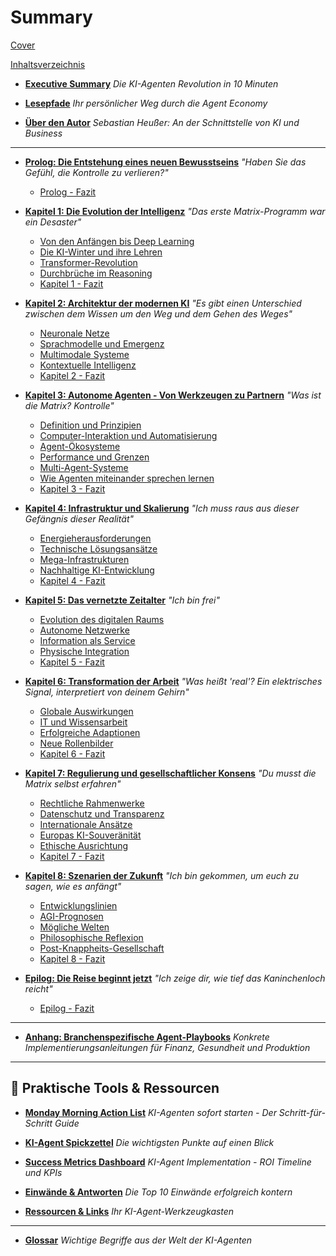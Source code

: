 # Summary

[Cover](./cover.md)

[Inhaltsverzeichnis](./inhaltsverzeichnis.md)

- [**Executive Summary**](./executive_summary.md)
  *Die KI-Agenten Revolution in 10 Minuten*

- [**Lesepfade**](./lesepfade.md)
  *Ihr persönlicher Weg durch die Agent Economy*

- [**Über den Autor**](./autor.md)
  *Sebastian Heußer: An der Schnittstelle von KI und Business*

---

- [**Prolog: Die Entstehung eines neuen Bewusstseins**](./prolog/intro.md)
  *"Haben Sie das Gefühl, die Kontrolle zu verlieren?"*
  - [Prolog - Fazit](./prolog/outro.md)

- [**Kapitel 1: Die Evolution der Intelligenz**](./kapitel_1/intro.md)
  *"Das erste Matrix-Programm war ein Desaster"*
  - [Von den Anfängen bis Deep Learning](./kapitel_1/evolution.md)
  - [Die KI-Winter und ihre Lehren](./kapitel_1/ki_winter.md)
  - [Transformer-Revolution](./kapitel_1/transformer.md)
  - [Durchbrüche im Reasoning](./kapitel_1/reasoning_breakthrough.md)
  - [Kapitel 1 - Fazit](./kapitel_1/outro.md)

- [**Kapitel 2: Architektur der modernen KI**](./kapitel_2/intro.md)
  *"Es gibt einen Unterschied zwischen dem Wissen um den Weg und dem Gehen des Weges"*
  - [Neuronale Netze](./kapitel_2/neuronale_netze.md)
  - [Sprachmodelle und Emergenz](./kapitel_2/sprachmodelle.md)
  - [Multimodale Systeme](./kapitel_2/multimodal.md)
  - [Kontextuelle Intelligenz](./kapitel_2/memory.md)
  - [Kapitel 2 - Fazit](./kapitel_2/outro.md)

- [**Kapitel 3: Autonome Agenten - Von Werkzeugen zu Partnern**](./kapitel_3/intro.md)
  *"Was ist die Matrix? Kontrolle"*
  - [Definition und Prinzipien](./kapitel_3/definition.md)
  - [Computer-Interaktion und Automatisierung](./kapitel_3/computer_interaction.md)
  - [Agent-Ökosysteme](./kapitel_3/ecosystems.md)
  - [Performance und Grenzen](./kapitel_3/benchmarks.md)
  - [Multi-Agent-Systeme](./kapitel_3/multi_agent.md)
  - [Wie Agenten miteinander sprechen lernen](./kapitel_3/mcp_und_a2a.md)
  - [Kapitel 3 - Fazit](./kapitel_3/outro.md)

- [**Kapitel 4: Infrastruktur und Skalierung**](./kapitel_4/intro.md)
  *"Ich muss raus aus dieser Gefängnis dieser Realität"*
  - [Energieherausforderungen](./kapitel_4/energiekrise.md)
  - [Technische Lösungsansätze](./kapitel_4/loesungen.md)
  - [Mega-Infrastrukturen](./kapitel_4/mega_infrastructure.md)
  - [Nachhaltige KI-Entwicklung](./kapitel_4/nachhaltigkeit.md)
  - [Kapitel 4 - Fazit](./kapitel_4/outro.md)

- [**Kapitel 5: Das vernetzte Zeitalter**](./kapitel_5/intro.md)
  *"Ich bin frei"*
  - [Evolution des digitalen Raums](./kapitel_5/web_evolution.md)
  - [Autonome Netzwerke](./kapitel_5/agenten_netzwerk.md)
  - [Information als Service](./kapitel_5/information_service.md)
  - [Physische Integration](./kapitel_5/roboter.md)
  - [Kapitel 5 - Fazit](./kapitel_5/outro.md)

- [**Kapitel 6: Transformation der Arbeit**](./kapitel_6/intro.md)
  *"Was heißt 'real'? Ein elektrisches Signal, interpretiert von deinem Gehirn"*
  - [Globale Auswirkungen](./kapitel_6/globale_auswirkungen.md)
  - [IT und Wissensarbeit](./kapitel_6/it_transformation.md)
  - [Erfolgreiche Adaptionen](./kapitel_6/erfolg_cases.md)
  - [Neue Rollenbilder](./kapitel_6/neue_berufe.md)
  - [Kapitel 6 - Fazit](./kapitel_6/outro.md)

- [**Kapitel 7: Regulierung und gesellschaftlicher Konsens**](./kapitel_7/intro.md)
  *"Du musst die Matrix selbst erfahren"*
  - [Rechtliche Rahmenwerke](./kapitel_7/legal_frameworks.md)
  - [Datenschutz und Transparenz](./kapitel_7/dsgvo.md)
  - [Internationale Ansätze](./kapitel_7/international.md)
  - [Europas KI-Souveränität](./kapitel_7/europa_souveraenitaet.md)
  - [Ethische Ausrichtung](./kapitel_7/alignment.md)
  - [Kapitel 7 - Fazit](./kapitel_7/outro.md)

- [**Kapitel 8: Szenarien der Zukunft**](./kapitel_8/intro.md)
  *"Ich bin gekommen, um euch zu sagen, wie es anfängt"*
  - [Entwicklungslinien](./kapitel_8/development_paths.md)
  - [AGI-Prognosen](./kapitel_8/agi_prognosen.md)
  - [Mögliche Welten](./kapitel_8/szenarien.md)
  - [Philosophische Reflexion](./kapitel_8/matrix_parallelen.md)
  - [Post-Knappheits-Gesellschaft](./kapitel_8/post_knappheit.md)
  - [Kapitel 8 - Fazit](./kapitel_8/outro.md)

- [**Epilog: Die Reise beginnt jetzt**](./epilog/intro.md)
  *"Ich zeige dir, wie tief das Kaninchenloch reicht"*
  - [Epilog - Fazit](./epilog/outro.md)

---

- [**Anhang: Branchenspezifische Agent-Playbooks**](./anhang_playbooks.md)
  *Konkrete Implementierungsanleitungen für Finanz, Gesundheit und Produktion*

---

## 🚀 Praktische Tools & Ressourcen

- [**Monday Morning Action List**](./monday_morning_action.md)
  *KI-Agenten sofort starten - Der Schritt-für-Schritt Guide*

- [**KI-Agent Spickzettel**](./quick_reference.md)
  *Die wichtigsten Punkte auf einen Blick*

- [**Success Metrics Dashboard**](./success_metrics.md)
  *KI-Agent Implementation - ROI Timeline und KPIs*

- [**Einwände & Antworten**](./einwaende_antworten.md)
  *Die Top 10 Einwände erfolgreich kontern*

- [**Ressourcen & Links**](./ressourcen_urls.md)
  *Ihr KI-Agent-Werkzeugkasten*

---

- [**Glossar**](./glossar/intro.md)
  *Wichtige Begriffe aus der Welt der KI-Agenten*
